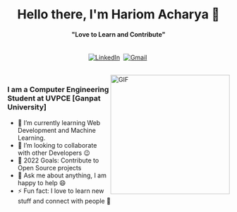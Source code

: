 <p>
  <h1 align="center"><b>Hello there, I'm Hariom Acharya 👋</b></h1>
</p>

<p>
  <h4 align="center"><b>"Love to Learn and Contribute"</b></h4>
</p>



<p align="center">
<br>
 <a href="https://www.linkedin.com/in/hariom-acharya"><img src="https://img.shields.io/badge/linkedin-%230077B5.svg?&style=for-the-badge&logo=linkedin&logoColor=white" alt="LinkedIn" /></a>&nbsp;
<a href="mailto:hariom26acharya@gmail.com?subject=Hello%20Abhishek"><img src="https://img.shields.io/badge/gmail-%23D14836.svg?&style=for-the-badge&logo=gmail&logoColor=white" alt="Gmail"/></a>&nbsp;
</p>
<br>


<img align="right" height="270px" alt="GIF" src="https://cdn.discordapp.com/attachments/702027317282734104/865119664539303976/wifi.gif" />

### I am a Computer Engineering Student at UVPCE [Ganpat University] 
- 🌱 I’m currently learning Web Development and Machine Learning.
- 👯 I’m looking to collaborate with other Developers :wink:
- 🥅 2022 Goals: Contribute to Open Source projects
- 💬 Ask me about anything, I am happy to help :smile:
- ⚡ Fun fact: I love to learn new stuff and connect with people :raised_hands:


